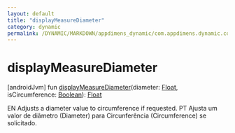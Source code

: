 ```yaml
---
layout: default
title: "displayMeasureDiameter"
category: dynamic
permalink: /DYNAMIC/MARKDOWN/appdimens_dynamic/com.appdimens.dynamic.code/-app-dimens-physical-units/display-measure-diameter.html
---
```


# displayMeasureDiameter

[androidJvm]
fun [displayMeasureDiameter](display-measure-diameter.md)(diameter: [Float](https://kotlinlang.org/api/core/kotlin-stdlib/kotlin/-float/index.html), isCircumference: [Boolean](https://kotlinlang.org/api/core/kotlin-stdlib/kotlin/-boolean/index.html)): [Float](https://kotlinlang.org/api/core/kotlin-stdlib/kotlin/-float/index.html)

EN Adjusts a diameter value to circumference if requested. PT Ajusta um valor de diâmetro (Diameter) para Circunferência (Circumference) se solicitado.